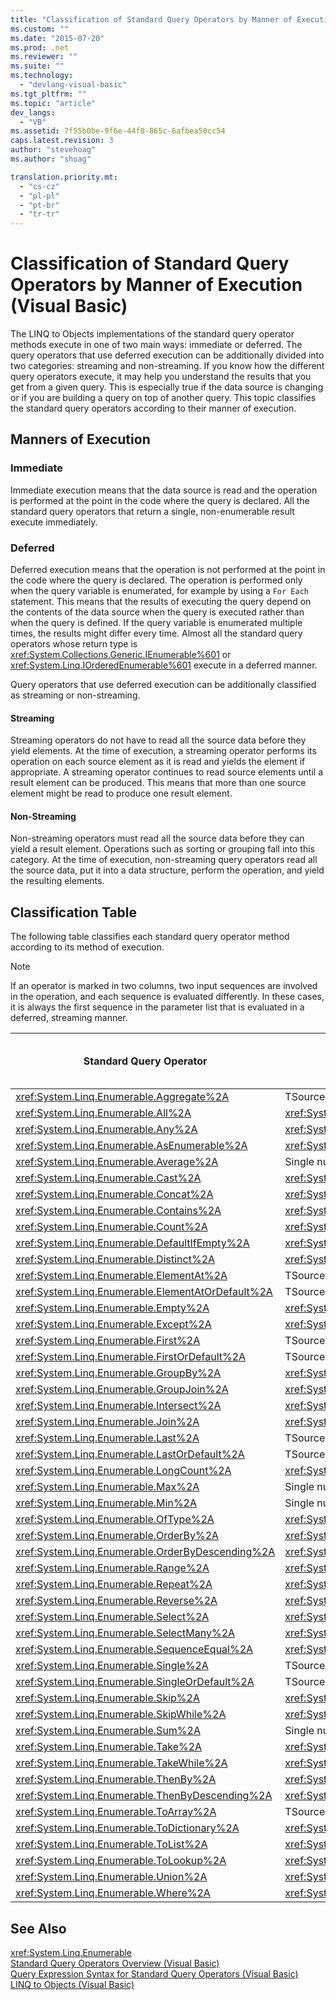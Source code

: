 ```yaml
---
title: "Classification of Standard Query Operators by Manner of Execution (Visual Basic) | Microsoft Docs"
ms.custom: ""
ms.date: "2015-07-20"
ms.prod: .net
ms.reviewer: ""
ms.suite: ""
ms.technology: 
  - "devlang-visual-basic"
ms.tgt_pltfrm: ""
ms.topic: "article"
dev_langs: 
  - "VB"
ms.assetid: 7f55b0be-9f6e-44f8-865c-6afbea50cc54
caps.latest.revision: 3
author: "stevehoag"
ms.author: "shoag"

translation.priority.mt: 
  - "cs-cz"
  - "pl-pl"
  - "pt-br"
  - "tr-tr"
---
```

# Classification of Standard Query Operators by Manner of Execution (Visual Basic)
The LINQ to Objects implementations of the standard query operator methods execute in one of two main ways: immediate or deferred. The query operators that use deferred execution can be additionally divided into two categories: streaming and non-streaming. If you know how the different query operators execute, it may help you understand the results that you get from a given query. This is especially true if the data source is changing or if you are building a query on top of another query. This topic classifies the standard query operators according to their manner of execution.  
  
## Manners of Execution  
  
### Immediate  
 Immediate execution means that the data source is read and the operation is performed at the point in the code where the query is declared. All the standard query operators that return a single, non-enumerable result execute immediately.  
  
### Deferred  
 Deferred execution means that the operation is not performed at the point in the code where the query is declared. The operation is performed only when the query variable is enumerated, for example by using a `For Each` statement. This means that the results of executing the query depend on the contents of the data source when the query is executed rather than when the query is defined. If the query variable is enumerated multiple times, the results might differ every time. Almost all the standard query operators whose return type is <xref:System.Collections.Generic.IEnumerable%601> or <xref:System.Linq.IOrderedEnumerable%601> execute in a deferred manner.  
  
 Query operators that use deferred execution can be additionally classified as streaming or non-streaming.  
  
#### Streaming  
 Streaming operators do not have to read all the source data before they yield elements. At the time of execution, a streaming operator performs its operation on each source element as it is read and yields the element if appropriate. A streaming operator continues to read source elements until a result element can be produced. This means that more than one source element might be read to produce one result element.  
  
#### Non-Streaming  
 Non-streaming operators must read all the source data before they can yield a result element. Operations such as sorting or grouping fall into this category. At the time of execution, non-streaming query operators read all the source data, put it into a data structure, perform the operation, and yield the resulting elements.  
  
## Classification Table  
 The following table classifies each standard query operator method according to its method of execution.  
  
> [!NOTE]
>  If an operator is marked in two columns, two input sequences are involved in the operation, and each sequence is evaluated differently. In these cases, it is always the first sequence in the parameter list that is evaluated in a deferred, streaming manner.  
  
|Standard Query Operator|Return Type|Immediate Execution|Deferred Streaming Execution|Deferred Non-Streaming Execution|  
|-----------------------------|-----------------|-------------------------|----------------------------------|---------------------------------------|  
|<xref:System.Linq.Enumerable.Aggregate%2A>|TSource|X|||  
|<xref:System.Linq.Enumerable.All%2A>|<xref:System.Boolean>|X|||  
|<xref:System.Linq.Enumerable.Any%2A>|<xref:System.Boolean>|X|||  
|<xref:System.Linq.Enumerable.AsEnumerable%2A>|<xref:System.Collections.Generic.IEnumerable%601>||X||  
|<xref:System.Linq.Enumerable.Average%2A>|Single numeric value|X|||  
|<xref:System.Linq.Enumerable.Cast%2A>|<xref:System.Collections.Generic.IEnumerable%601>||X||  
|<xref:System.Linq.Enumerable.Concat%2A>|<xref:System.Collections.Generic.IEnumerable%601>||X||  
|<xref:System.Linq.Enumerable.Contains%2A>|<xref:System.Boolean>|X|||  
|<xref:System.Linq.Enumerable.Count%2A>|<xref:System.Int32>|X|||  
|<xref:System.Linq.Enumerable.DefaultIfEmpty%2A>|<xref:System.Collections.Generic.IEnumerable%601>||X||  
|<xref:System.Linq.Enumerable.Distinct%2A>|<xref:System.Collections.Generic.IEnumerable%601>||X||  
|<xref:System.Linq.Enumerable.ElementAt%2A>|TSource|X|||  
|<xref:System.Linq.Enumerable.ElementAtOrDefault%2A>|TSource|X|||  
|<xref:System.Linq.Enumerable.Empty%2A>|<xref:System.Collections.Generic.IEnumerable%601>|X|||  
|<xref:System.Linq.Enumerable.Except%2A>|<xref:System.Collections.Generic.IEnumerable%601>||X|X|  
|<xref:System.Linq.Enumerable.First%2A>|TSource|X|||  
|<xref:System.Linq.Enumerable.FirstOrDefault%2A>|TSource|X|||  
|<xref:System.Linq.Enumerable.GroupBy%2A>|<xref:System.Collections.Generic.IEnumerable%601>|||X|  
|<xref:System.Linq.Enumerable.GroupJoin%2A>|<xref:System.Collections.Generic.IEnumerable%601>||X|X|  
<xref:System.Linq.Enumerable.Intersect%2A>|<xref:System.Collections.Generic.IEnumerable%601>||X|X|  
|<xref:System.Linq.Enumerable.Join%2A>|<xref:System.Collections.Generic.IEnumerable%601>||X|X|  
|<xref:System.Linq.Enumerable.Last%2A>|TSource|X|||  
|<xref:System.Linq.Enumerable.LastOrDefault%2A>|TSource|X|||  
|<xref:System.Linq.Enumerable.LongCount%2A>|<xref:System.Int64>|X|||  
|<xref:System.Linq.Enumerable.Max%2A>|Single numeric value, TSource, or TResult|X|||  
|<xref:System.Linq.Enumerable.Min%2A>|Single numeric value, TSource, or TResult|X|||  
|<xref:System.Linq.Enumerable.OfType%2A>|<xref:System.Collections.Generic.IEnumerable%601>||X||  
|<xref:System.Linq.Enumerable.OrderBy%2A>|<xref:System.Linq.IOrderedEnumerable%601>|||X|  
|<xref:System.Linq.Enumerable.OrderByDescending%2A>|<xref:System.Linq.IOrderedEnumerable%601>|||X|  
|<xref:System.Linq.Enumerable.Range%2A>|<xref:System.Collections.Generic.IEnumerable%601>||X||  
|<xref:System.Linq.Enumerable.Repeat%2A>|<xref:System.Collections.Generic.IEnumerable%601>||X||  
|<xref:System.Linq.Enumerable.Reverse%2A>|<xref:System.Collections.Generic.IEnumerable%601>|||X|  
|<xref:System.Linq.Enumerable.Select%2A>|<xref:System.Collections.Generic.IEnumerable%601>||X||  
|<xref:System.Linq.Enumerable.SelectMany%2A>|<xref:System.Collections.Generic.IEnumerable%601>||X||  
|<xref:System.Linq.Enumerable.SequenceEqual%2A>|<xref:System.Boolean>|X|||  
|<xref:System.Linq.Enumerable.Single%2A>|TSource|X|||  
|<xref:System.Linq.Enumerable.SingleOrDefault%2A>|TSource|X|||  
|<xref:System.Linq.Enumerable.Skip%2A>|<xref:System.Collections.Generic.IEnumerable%601>||X||  
|<xref:System.Linq.Enumerable.SkipWhile%2A>|<xref:System.Collections.Generic.IEnumerable%601>||X||  
|<xref:System.Linq.Enumerable.Sum%2A>|Single numeric value|X|||  
|<xref:System.Linq.Enumerable.Take%2A>|<xref:System.Collections.Generic.IEnumerable%601>||X||  
<xref:System.Linq.Enumerable.TakeWhile%2A>|<xref:System.Collections.Generic.IEnumerable%601>||X||  
|<xref:System.Linq.Enumerable.ThenBy%2A>|<xref:System.Linq.IOrderedEnumerable%601>|||X|  
|<xref:System.Linq.Enumerable.ThenByDescending%2A>|<xref:System.Linq.IOrderedEnumerable%601>|||X|  
|<xref:System.Linq.Enumerable.ToArray%2A>|TSource array|X|||  
|<xref:System.Linq.Enumerable.ToDictionary%2A>|<xref:System.Collections.Generic.Dictionary%602>|X|||  
|<xref:System.Linq.Enumerable.ToList%2A>|<xref:System.Collections.Generic.IList%601>|X|||  
|<xref:System.Linq.Enumerable.ToLookup%2A>|<xref:System.Linq.ILookup%602>|X|||  
|<xref:System.Linq.Enumerable.Union%2A>|<xref:System.Collections.Generic.IEnumerable%601>||X||  
|<xref:System.Linq.Enumerable.Where%2A>|<xref:System.Collections.Generic.IEnumerable%601>||X||  
  
## See Also  
 <xref:System.Linq.Enumerable>   
 [Standard Query Operators Overview (Visual Basic)](../../../../visual-basic/programming-guide/concepts/linq/standard-query-operators-overview.md)   
 [Query Expression Syntax for Standard Query Operators (Visual Basic)](../../../../visual-basic/programming-guide/concepts/linq/query-expression-syntax-for-standard-query-operators.md)   
 [LINQ to Objects (Visual Basic)](../../../../visual-basic/programming-guide/concepts/linq/linq-to-objects.md)